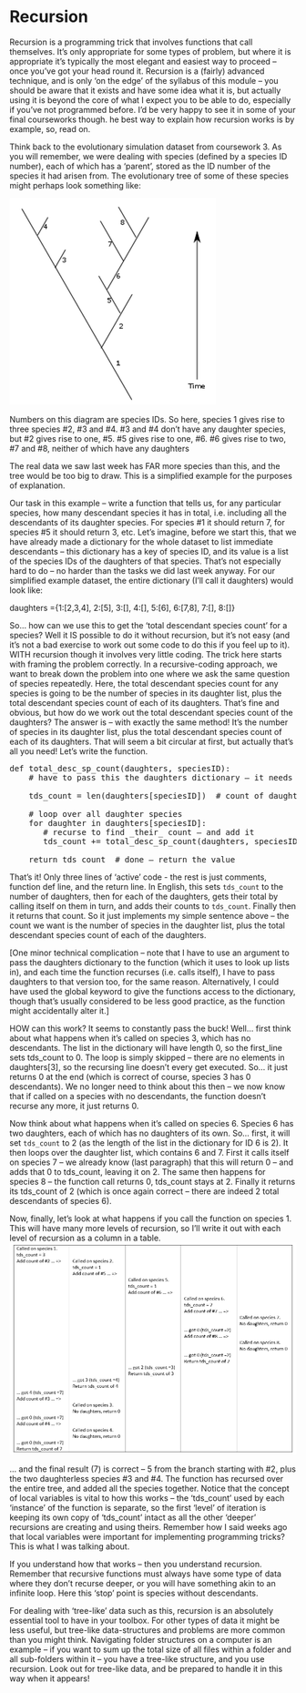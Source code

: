 Recursion
==========

Recursion is a programming trick that involves functions that call themselves. It’s only appropriate for some types of problem, but where 
it is appropriate it’s typically the most elegant and easiest way to proceed – once you’ve got your head round it. 
Recursion is a (fairly) advanced technique, and is only ‘on the edge’ of the syllabus of this module – you should be aware 
that it exists and have some idea what it is, but actually using it is beyond the core of what I expect you to be able to do, 
especially if you’ve not programmed before. I’d be very happy to see it in some of your final courseworks though. 
he best way to explain how recursion works is by example, so, read on.

Think back to the evolutionary simulation dataset from coursework 3. 
As you will remember, we were dealing with species (defined by a species ID number), 
each of which has a ‘parent’, stored as the ID number of the species it had arisen from. 
The evolutionary tree of some of these species might perhaps look something like:

![tree](evo.png)

Numbers on this diagram are species IDs. So here, species 1 gives rise to three species #2, #3 and #4. #3 and #4 don’t have any daughter species, 
but #2 gives rise to one, #5. #5 gives rise to one, #6. #6 gives rise to two, #7 and #8, neither of which have any daughters

The real data we saw last week has FAR more species than this, and the tree would be too big to draw. This is a simplified example for the purposes of explanation.


Our task in this example – write a function that tells us, for any particular species, how many descendant species it has in total, 
i.e. including all the descendants of its daughter species. For species #1 it should return 7, for species #5 it should return 3, etc. 
Let’s imagine, before we start this, that we have already made a dictionary for the whole dataset to list immediate descendants – 
this dictionary has a key of species ID, and its value is a list of the species IDs of the daughters of that species. 
That’s not especially hard to do – no harder than the tasks we did last week anyway. 
For our simplified example dataset, the entire dictionary (I’ll call it daughters) would look like:

daughters ={1:[2,3,4], 2:[5], 3:[], 4:[], 5:[6], 6:[7,8], 7:[], 8:[]}

So… how can we use this to get the ‘total descendant species count’ for a species? Well it IS possible to do it without recursion, 
but it’s not easy (and it’s not a bad exercise to work out some code to do this if you feel up to it). 
WITH recursion though it involves very little coding. The trick here starts with framing the problem correctly. 
In a recursive-coding approach, we want to break down the problem into one where we ask the same question of species repeatedly. 
Here, the total descendant species count for any species is going to be the number of species in its daughter list, 
plus the total descendant species count of each of its daughters. That’s fine and obvious, but how do 
we work out the total descendant species count of the daughters? The answer is – with exactly the same method! 
It’s the number of species in its daughter list, plus the total descendant species count of each of its daughters. 
That will seem a bit circular at first, but actually that’s all you need! Let’s write the function.

<pre>
def total_desc_sp_count(daughters, speciesID):
    # have to pass this the daughters dictionary – it needs to look at it

    tds_count = len(daughters[speciesID])  # count of daughters

    # loop over all daughter species
    for daughter in daughters[speciesID]:
       # recurse to find _their_ count – and add it 
       tds_count += total_desc_sp_count(daughters, speciesID)

    return tds_count  # done – return the value
</pre>

That’s it! Only three lines of ‘active’ code  - the rest is just comments, function def line, and the return line. 
In English, this sets `tds_count` to the number of daughters, then for each of the daughters, gets their total by calling itself on them in turn, and adds their counts to `tds_count`. Finally then it returns that count. 
So it just implements my simple sentence above – the count we want is the number of species in the daughter list, 
plus the total descendant species count of each of the daughters. 

[One minor technical complication – note that I have to use an argument to pass the daughters dictionary to the function (which it uses to look up lists in), 
and each time the function recurses (i.e. calls itself), I have to pass daughters to that version too, for the same reason. 
Alternatively, I could have used the global keyword to give the functions access to the dictionary, 
though that’s usually considered to be less good practice, as the function might accidentally alter it.]

HOW can this work? It seems to constantly pass the buck! Well… first think about what happens when it’s called on species 3, 
which has no descendants. The list in the dictionary will have length 0, so the first_line sets tds_count to 0. 
The loop is simply skipped – there are no elements in daughters[3],  so the recursing line doesn’t every get executed. 
So… it just returns 0 at the end (which is correct of course, species 3 has 0 descendants). We no longer need to 
think about this then – we now know that if called on a species with no descendants, the function doesn’t recurse any more, it just returns 0.

Now think about what happens when it’s called on species 6. Species 6 has two daughters, each of which has no daughters of its own. 
So… first, it will set `tds_count` to 2 (as the length of the list in the dictionary for ID 6 is 2). 
It then loops over the daughter list, which contains 6 and 7. First it calls itself on species 7 – we already know (last paragraph) that this will 
return 0 – and adds that 0 to tds_count, leaving it on 2. The same then happens for species 8 – the function call returns 0, tds_count stays at 2.
Finally it returns its tds_count of 2 (which is once again correct – there are indeed 2 total descendants of species 6).

Now, finally, let’s look at what happens if you call the function on species 1. 
This will have many more levels of recursion, so I’ll write it out with each level of recursion as a column in a table.
 
![Recursion Table image](recurse_table.png)

… and the final result (7) is correct – 5 from the branch starting with #2, plus the two daughterless species #3 and #4. 
The function has recursed over the entire tree, and added all the species together. 
Notice that the concept of local variables is vital to how this works – the ‘tds_count’ used by each ‘instance’ of the function is separate, 
so the first ‘level’ of iteration is keeping its own copy of ‘tds_count’ intact as all the other ‘deeper’ recursions are creating and using theirs. 
Remember how I said weeks ago that local variables were important for implementing programming tricks? This is what I was talking about.

If you understand how that works – then you understand recursion. Remember that recursive functions must always have some type of data where they don’t recurse deeper, or you will have something akin to an infinite loop. Here this ‘stop’ point is species without descendants. 

For dealing with ‘tree-like’ data such as this, recursion is an absolutely essential tool to have in your toolbox. For other types of data it might be less 
useful, but tree-like data-structures and problems are more common than you might think. Navigating folder structures on a computer is an example – if you 
want to sum up the total size of all files within a folder and all sub-folders within it – you have a tree-like structure, and you use recursion. Look out for 
tree-like data, and be prepared to handle it in this way when it appears!
